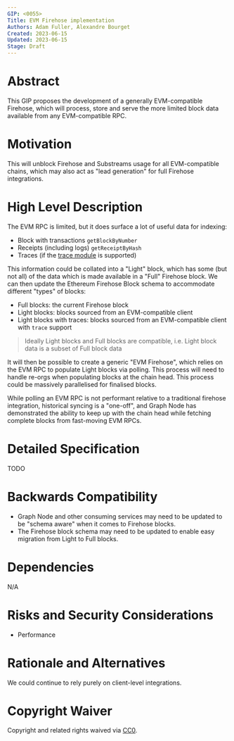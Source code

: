 ```yaml
---
GIP: <0055>
Title: EVM Firehose implementation
Authors: Adam Fuller, Alexandre Bourget
Created: 2023-06-15
Updated: 2023-06-15
Stage: Draft
---
```


# Abstract

This GIP proposes the development of a generally EVM-compatible Firehose, which will process, store and serve the more limited block data available from any EVM-compatible RPC.

# Motivation

This will unblock Firehose and Substreams usage for all EVM-compatible chains, which may also act as "lead generation" for full Firehose integrations.

# High Level Description

The EVM RPC is limited, but it does surface a lot of useful data for indexing:

- Block with transactions `getBlockByNumber`
- Receipts (including logs) `getReceiptByHash`
- Traces (if the [trace module](https://openethereum.github.io/JSONRPC-trace-module) is supported)

This information could be collated into a "Light" block, which has some (but not all) of the data which is made available in a "Full" Firehose block. We can then update the Ethereum Firehose Block schema to accommodate different "types" of blocks:

- Full blocks: the current Firehose block
- Light blocks: blocks sourced from an EVM-compatible client
- Light blocks with traces: blocks sourced from an EVM-compatible client with `trace` support

> Ideally Light blocks and Full blocks are compatible, i.e. Light block data is a subset of Full block data

It will then be possible to create a generic "EVM Firehose", which relies on the EVM RPC to populate Light blocks via polling. This process will need to handle re-orgs when populating blocks at the chain head. This process could be massively parallelised for finalised blocks.

While polling an EVM RPC is not performant relative to a traditional firehose integration, historical syncing is a "one-off", and Graph Node has demonstrated the ability to keep up with the chain head while fetching complete blocks from fast-moving EVM RPCs.

# Detailed Specification

TODO

# Backwards Compatibility

- Graph Node and other consuming services may need to be updated to be "schema aware" when it comes to Firehose blocks.
- The Firehose block schema may need to be updated to enable easy migration from Light to Full blocks.

# Dependencies

N/A

# Risks and Security Considerations

- Performance

# Rationale and Alternatives

We could continue to rely purely on client-level integrations.

# Copyright Waiver

Copyright and related rights waived via [CC0](https://creativecommons.org/publicdomain/zero/1.0/).
